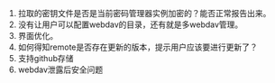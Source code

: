 1. 拉取的密钥文件是否是当前密码管理器实例加密的？能否正常报告出来。
2. 没有让用户可以配置webdav的目录，还有就是多webdav管理。
3. 界面优化。
4. 如何得知remote是否存在更新的版本，提示用户应该要进行更新了？
5. 支持github存储
6. webdav泄露后安全问题